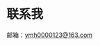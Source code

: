 <!--
 $ @Date: 2023-10-27 21:25:59
 $ @LastEditors: 
 $ @LastEditTime: 2023-10-27 21:26:56
 $ @FilePath: \undefinedd:\VuePress\3\dochub\docs\Contact-me.md
-->
# 联系我

邮箱：ymh0000123@163.com